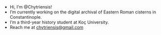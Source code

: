 - Hi, I’m @Chytriensis!
- I’m currently working on the digital archival of Eastern Roman cisterns in Constantinople.
- I’m a third-year history student at Koç University.
- Reach me at chytriensis@gmail.com
